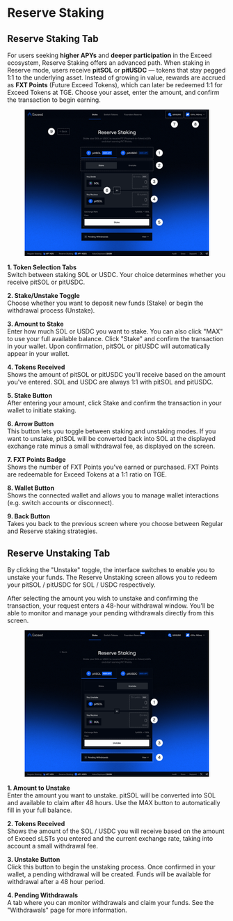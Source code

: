 # Reserve Staking

## Reserve Staking Tab

For users seeking **higher APYs** and **deeper participation** in the Exceed ecosystem, Reserve Staking offers an advanced path. When staking in Reserve mode, users receive **pitSOL** or **pitUSDC** — tokens that stay pegged 1:1 to the underlying asset. Instead of growing in value, rewards are accrued as **FXT Points** (Future Exceed Tokens), which can later be redeemed 1:1 for Exceed Tokens at TGE. Choose your asset, enter the amount, and confirm the transaction to begin earning.

<figure><img src="../.gitbook/assets/Reserve Staking, PitSOL, Stake (6).png" alt=""><figcaption></figcaption></figure>

**1. Token Selection Tabs**\
Switch between staking SOL or USDC. Your choice determines whether you receive pitSOL or pitUSDC.

**2. Stake/Unstake Toggle**\
Choose whether you want to deposit new funds (Stake) or begin the withdrawal process (Unstake).

**3. Amount to Stake**\
Enter how much SOL or USDC you want to stake. You can also click "MAX" to use your full available balance. Click "Stake" and confirm the transaction in your wallet. Upon confirmation, pitSOL or pitUSDC will automatically appear in your wallet.

**4. Tokens Received**\
Shows the amount of pitSOL or pitUSDC you'll receive based on the amount you've entered. SOL and USDC are always 1:1 with pitSOL and pitUSDC.

**5. Stake Button**\
After entering your amount, click Stake and confirm the transaction in your wallet to initiate staking.

**6. Arrow Button**\
This button lets you toggle between staking and unstaking modes. If you want to unstake, pitSOL will be converted back into SOL at the displayed exchange rate minus a small withdrawal fee, as displayed on the screen.

**7. FXT Points Badge**\
Shows the number of FXT Points you’ve earned or purchased. FXT Points are redeemable for Exceed Tokens at a 1:1 ratio on TGE.

**8. Wallet Button**\
Shows the connected wallet and allows you to manage wallet interactions (e.g. switch accounts or disconnect).

**9. Back Button**\
Takes you back to the previous screen where you choose between Regular and Reserve staking strategies.

## Reserve Unstaking Tab

By clicking the "Unstake" toggle, the interface switches to enable you to unstake your funds. The Reserve Unstaking screen allows you to redeem your pitSOL / pitUSDC for SOL / USDC respectively.&#x20;

After selecting the amount you wish to unstake and confirming the transaction, your request enters a 48-hour withdrawal window. You’ll be able to monitor and manage your pending withdrawals directly from this screen.

<figure><img src="../.gitbook/assets/Reserve Staking, PitSOL, Unstake (6).png" alt=""><figcaption></figcaption></figure>

**1. Amount to Unstake**\
Enter the amount you want to unstake. pitSOL will be converted into SOL and available to claim after 48 hours. Use the MAX button to automatically fill in your full balance.

**2. Tokens Received**\
Shows the amount of the SOL / USDC you will receive based on the amount of Exceed sLSTs you entered and the current exchange rate, taking into account a small withdrawal fee.

**3. Unstake Button**\
Click this button to begin the unstaking process. Once confirmed in your wallet, a pending withdrawal will be created. Funds will be available for withdrawal after a 48 hour period.

**4. Pending Withdrawals**\
A tab where you can monitor withdrawals and claim your funds. See the "Withdrawals" page for more information.
